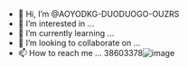 - 👋 Hi, I’m @AOYODKG-DUODUOGO-OUZRS
- 👀 I’m interested in ...
- 🌱 I’m currently learning ...
- 💞️ I’m looking to collaborate on ...
- 📫 How to reach me ...
38603378![image](https://user-images.githubusercontent.com/108176423/175767951-c0daf351-3cf9-4343-b569-75b76c5f4dbe.png)

<!---
AOYODKG-DUODUOGO-OUZRS/AOYODKG-DUODUOGO-OUZRS is a ✨ special ✨ repository because its `README.md` (this file) appears on your GitHub profile.
You can click the Preview link to take a look at your changes.
--->
